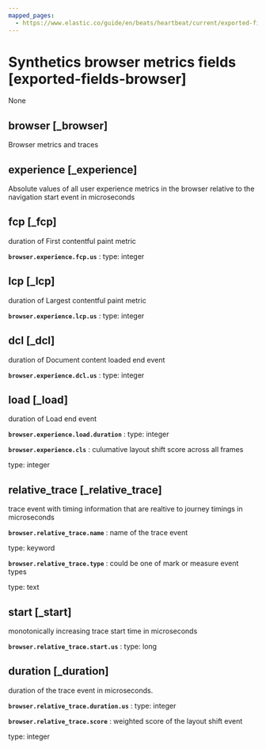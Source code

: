```yaml
---
mapped_pages:
  - https://www.elastic.co/guide/en/beats/heartbeat/current/exported-fields-browser.html
---
```


<!-- This file is generated! See scripts/generate_fields_docs.py -->

# Synthetics browser metrics fields [exported-fields-browser]

None

## browser [_browser]

Browser metrics and traces

## experience [_experience]

Absolute values of all user experience metrics in the browser relative to the navigation start event in microseconds

## fcp [_fcp]

duration of First contentful paint metric

**`browser.experience.fcp.us`**
:   type: integer


## lcp [_lcp]

duration of Largest contentful paint metric

**`browser.experience.lcp.us`**
:   type: integer


## dcl [_dcl]

duration of Document content loaded end event

**`browser.experience.dcl.us`**
:   type: integer


## load [_load]

duration of Load end event

**`browser.experience.load.duration`**
:   type: integer


**`browser.experience.cls`**
:   culumative layout shift score across all frames

type: integer


## relative_trace [_relative_trace]

trace event with timing information that are realtive to journey timings in microseconds

**`browser.relative_trace.name`**
:   name of the trace event

type: keyword


**`browser.relative_trace.type`**
:   could be one of mark or measure event types

type: text


## start [_start]

monotonically increasing trace start time in microseconds

**`browser.relative_trace.start.us`**
:   type: long


## duration [_duration]

duration of the trace event in microseconds.

**`browser.relative_trace.duration.us`**
:   type: integer


**`browser.relative_trace.score`**
:   weighted score of the layout shift event

type: integer


